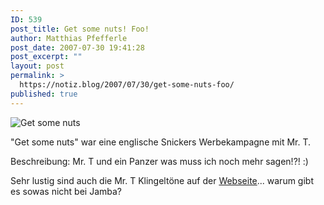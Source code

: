 ```yaml
---
ID: 539
post_title: Get some nuts! Foo!
author: Matthias Pfefferle
post_date: 2007-07-30 19:41:28
post_excerpt: ""
layout: post
permalink: >
  https://notiz.blog/2007/07/30/get-some-nuts-foo/
published: true
---
```

<img class="aligncenter" src='http://notiz.blog/wp-content/uploads/2007/07/getsomenuts.png' alt='Get some nuts' />

"Get some nuts" war eine englische Snickers Werbekampagne mit Mr. T.

Beschreibung: Mr. T und ein Panzer was muss ich noch mehr sagen!?! :)

<!--more-->
<object type="application/x-shockwave-flash" style="width:425px; height:350px" data="http://www.youtube.com/v/kAPXGuRIXsA"><param name="movie" value="http://www.youtube.com/v/kAPXGuRIXsA"></param></object>

Sehr lustig sind auch die Mr. T Klingeltöne auf der <a href="http://www.getsomenuts.tv/">Webseite</a>... warum gibt es sowas nicht bei Jamba?